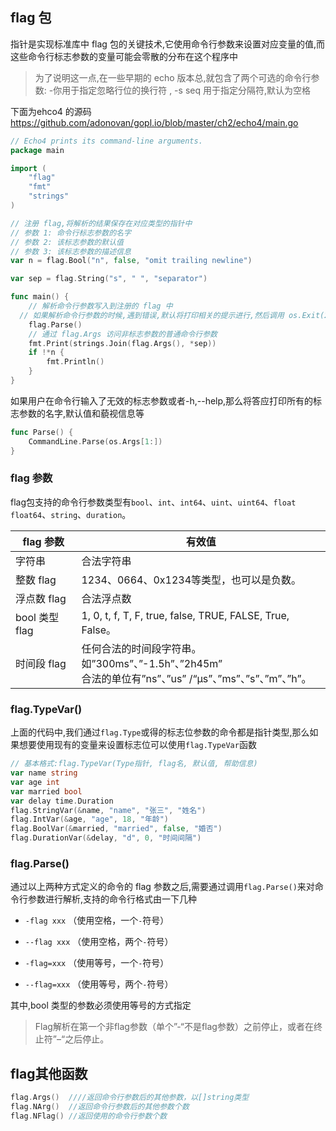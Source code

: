 ## flag 包
指针是实现标准库中 flag 包的关键技术,它使用命令行参数来设置对应变量的值,而这些命令行标志参数的变量可能会零散的分布在这个程序中

> 为了说明这一点,在一些早期的 echo 版本总,就包含了两个可选的命令行参数: -你用于指定忽略行位的换行符 , -s seq 用于指定分隔符,默认为空格

 下面为ehco4 的源码
https://github.com/adonovan/gopl.io/blob/master/ch2/echo4/main.go

```go
// Echo4 prints its command-line arguments.
package main

import (
	"flag"
	"fmt"
	"strings"
)

// 注册 flag,将解析的结果保存在对应类型的指针中
// 参数 1: 命令行标志参数的名字
// 参数 2: 该标志参数的默认值
// 参数 3: 该标志参数的描述信息
var n = flag.Bool("n", false, "omit trailing newline")

var sep = flag.String("s", " ", "separator")

func main() {
    // 解析命令行参数写入到注册的 flag 中
  // 如果解析命令行参数的时候,遇到错误,默认将打印相关的提示进行,然后调用 os.Exit(2) 终止程序
	flag.Parse()
    // 通过 flag.Args 访问非标志参数的普通命令行参数
	fmt.Print(strings.Join(flag.Args(), *sep))
	if !*n {
		fmt.Println()
	}
}
```

如果用户在命令行输入了无效的标志参数或者-h,--help,那么将答应打印所有的标志参数的名字,默认值和藐视信息等

```go
func Parse() {
	CommandLine.Parse(os.Args[1:])
}
```


### flag 参数

flag包支持的命令行参数类型有`bool`、`int`、`int64`、`uint`、`uint64`、`float` `float64`、`string`、`duration`。

| flag 参数      | 有效值                                                       |
| -------------- | ------------------------------------------------------------ |
| 字符串         | 合法字符串                                                   |
| 整数 flag      | 1234、0664、0x1234等类型，也可以是负数。                     |
| 浮点数 flag    | 合法浮点数                                                   |
| bool 类型 flag | 1, 0, t, f, T, F, true, false, TRUE, FALSE, True, False。    |
| 时间段 flag    | 任何合法的时间段字符串。如”300ms”、”-1.5h”、”2h45m”<br/> 合法的单位有”ns”、”us” /“µs”、”ms”、”s”、”m”、”h”。 |


### flag.TypeVar()

上面的代码中,我们通过`flag.Type`或得的标志位参数的命令都是指针类型,那么如果想要使用现有的变量来设置标志位可以使用`flag.TypeVar`函数
```go
// 基本格式:flag.TypeVar(Type指针, flag名, 默认值, 帮助信息)  
var name string  
var age int  
var married bool  
var delay time.Duration  
flag.StringVar(&name, "name", "张三", "姓名")  
flag.IntVar(&age, "age", 18, "年龄")  
flag.BoolVar(&married, "married", false, "婚否")  
flag.DurationVar(&delay, "d", 0, "时间间隔")
```

### flag.Parse()

通过以上两种方式定义的命令的 flag 参数之后,需要通过调用`flag.Parse()`来对命令行参数进行解析,支持的命令行格式由一下几种

*   `-flag xxx` （使用空格，一个`-`符号）
    
*   `--flag xxx` （使用空格，两个`-`符号）
    
*   `-flag=xxx` （使用等号，一个`-`符号）
    
*   `--flag=xxx` （使用等号，两个`-`符号）
    

其中,bool 类型的参数必须使用等号的方式指定

> Flag解析在第一个非flag参数（单个”-“不是flag参数）之前停止，或者在终止符”–“之后停止。

## flag其他函数
```go
flag.Args()  ////返回命令行参数后的其他参数，以[]string类型
flag.NArg()  //返回命令行参数后的其他参数个数
flag.NFlag() //返回使用的命令行参数个数
```